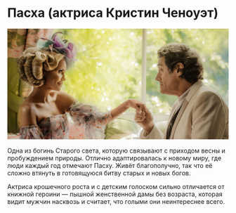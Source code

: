 # Пасха (актриса Кристин Ченоуэт)

![](./images/easter-wednesday.jpg)<br />

Одна из богинь Старого света, которую связывают с приходом весны и 
пробуждением природы. Отлично адаптировалась к новому миру, где люди каждый 
год отмечают Пасху. Живёт благополучно, так что её сложно втянуть в 
готовящуюся битву старых и новых богов.

Актриса крошечного роста и с детским голоском сильно отличается от книжной 
героини — пышной женственной дамы без возраста, которая видит мужчин насквозь 
и считает, что голыми они неинтереснее всего.
